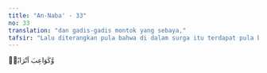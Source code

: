 ```yaml
---
title: "An-Naba' - 33"
no: 33
translation: "dan gadis-gadis montok yang sebaya,"
tafsir: "Lalu diterangkan pula bahwa di dalam surga itu terdapat pula banyak bidadari yang cantik, montok, dan sebaya usianya. Kesenangan bergaul dengan kaum wanita yang biasanya merupakan kesenangan yang memuncak di dunia, akan dialami pula oleh ahli surga dengan cara yang lebih sempurna, tetapi tidak dapat dibayangkan bagaimana terjadinya nanti."
---
```


وَّكَوَاعِبَ اَتْرَابًاۙ
